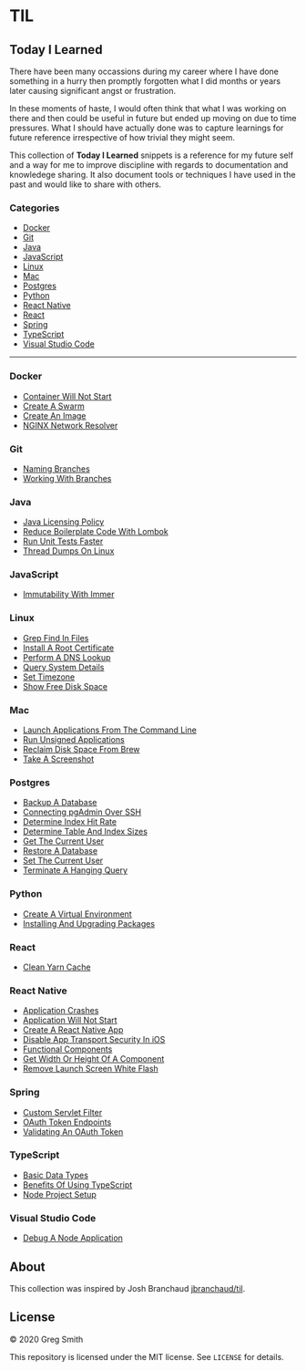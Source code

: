# TIL

## Today I Learned

There have been many occassions during my career where I have done something in a hurry then promptly forgotten what I did months or years later causing significant angst or frustration. 

In these moments of haste, I would often think that what I was working on there and then could be useful in future but ended up moving on due to time pressures. What I should have actually done was to capture learnings for future reference irrespective of how trivial they might seem.

This collection of __Today I Learned__ snippets is a reference for my future self and a way for me to improve discipline with regards to documentation and knowledege sharing. It also document tools or techniques I have used in the past and would like to share with others.

### Categories

* [Docker](#docker)
* [Git](#git)
* [Java](#java)
* [JavaScript](#javascript)
* [Linux](#linux)
* [Mac](#mac)
* [Postgres](#postgres)
* [Python](#python)
* [React Native](#react-native)
* [React](#react)
* [Spring](#spring)
* [TypeScript](#typescript)
* [Visual Studio Code](#visual-studio-code)

---

### Docker
- [Container Will Not Start](docker/container-will-not-start.md)
- [Create A Swarm](docker/create-a-swarm.md)
- [Create An Image](docker/create-an-image.md)
- [NGINX Network Resolver](docker/nginx-network-resolver.md)

### Git
- [Naming Branches](git/naming-branches.md)
- [Working With Branches](git/working-with-branches.md)

### Java
- [Java Licensing Policy](java/java-licensing-policy.md)
- [Reduce Boilerplate Code With Lombok](java/reduce-boilerplate-code-with-lombok.md)
- [Run Unit Tests Faster](java/run-unit-tests-faster.md)
- [Thread Dumps On Linux](java/thread-dumps-on-linux.md)

### JavaScript
- [Immutability With Immer](javascript/immutability-with-immer.md)

### Linux
- [Grep Find In Files](linux/grep-find-in-files.md)
- [Install A Root Certificate](linux/install-a-root-certificate.md)
- [Perform A DNS Lookup](linux/perform-a-dns-lookup.md)
- [Query System Details](linux/query-system-details.md)
- [Set Timezone](linux/set-timezone.md)
- [Show Free Disk Space](linux/show-free-disk-space.md)

### Mac
- [Launch Applications From The Command Line](mac/launch-applications-from-the-command-line.md)
- [Run Unsigned Applications](mac/run-unsigned-applications.md)
- [Reclaim Disk Space From Brew](mac/reclaim-diskpace-from-brew.md)
- [Take A Screenshot](mac/take-a-screenshot.md)

### Postgres
- [Backup A Database](postgres/backup-a-database.md)
- [Connecting pgAdmin Over SSH](postgres/connecting-pgadmin-over-ssh.md)
- [Determine Index Hit Rate](postgres/determine-index-hit-rate.md)
- [Determine Table And Index Sizes](postgres/determine-table-and-index-sizes.md)
- [Get The Current User](postgres/get-the-current-user.md)
- [Restore A Database](postgres/restore-a-database.md)
- [Set The Current User](postgres/set-the-current-user.md)
- [Terminate A Hanging Query](postgres/terminate-a-hanging-query.md)

### Python
- [Create A Virtual Environment](python/create-a-virtual-environment.md)
- [Installing And Upgrading Packages](python/installing-and-upgrading-packages.md)

### React
- [Clean Yarn Cache](react/clean-yarn-cache.md)

### React Native
- [Application Crashes](react-native/application-crashes.md)
- [Application Will Not Start](react-native/application-will-not-start.md)
- [Create A React Native App](react-native/create-a-react-native-app.md)
- [Disable App Transport Security In iOS](react-native/disable-app-transport-security-in-ios.md)
- [Functional Components](react-native/functional-components.md)
- [Get Width Or Height Of A Component](react-native/get-width-or-height-of-a-component.md)
- [Remove Launch Screen White Flash](react-native/remove-launch-screen-white-flash.md)

### Spring
- [Custom Servlet Filter](spring/custom-servlet-filter.md)
- [OAuth Token Endpoints](spring/oauth-token-endpoints.md)
- [Validating An OAuth Token](spring/validating-an-oauth-token.md)

### TypeScript
- [Basic Data Types](typescript/basic-data-types.md)
- [Benefits Of Using TypeScript](typescript/benefits-of-using-typescript.md)
- [Node Project Setup](typescript/node-project-setup.md)

### Visual Studio Code
- [Debug A Node Application](visual-studio-code/debug-a-node-application.md)

## About

This collection was inspired by Josh Branchaud [jbranchaud/til](https://github.com/jbranchaud/til).

## License

&copy; 2020 Greg Smith

This repository is licensed under the MIT license. See `LICENSE` for details.